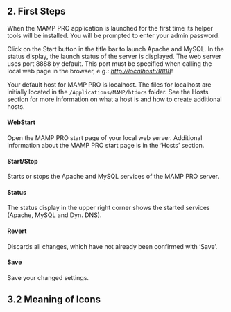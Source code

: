 ## 2. First Steps

When the MAMP PRO application is launched for the first time its helper tools will be installed. You will be prompted to enter your admin password.

Click on the Start button in the title bar to launch Apache and MySQL. In the status display, the launch status of the server is displayed. The web server uses port 8888 by default. This port must be specified when calling the local web page in the browser, e.g.: _<http://localhost:8888>_!

Your default host for MAMP PRO is localhost. The files for localhost are initially located in the `/Applications/MAMP/htdocs` folder. See the Hosts section for more information on what a host is and how to create additional hosts.

#### WebStart
Open the MAMP PRO start page of your local web server. Additional information about the MAMP PRO start page is in the ‘Hosts’ section.
#### Start/Stop
Starts or stops the Apache and MySQL services of the MAMP PRO server.
#### Status
The status display in the upper right corner shows the started services (Apache, MySQL and Dyn. DNS).
#### Revert
Discards all changes, which have not already been confirmed with ‘Save’.
#### Save
Save your changed settings.

## 3.2 Meaning of Icons
